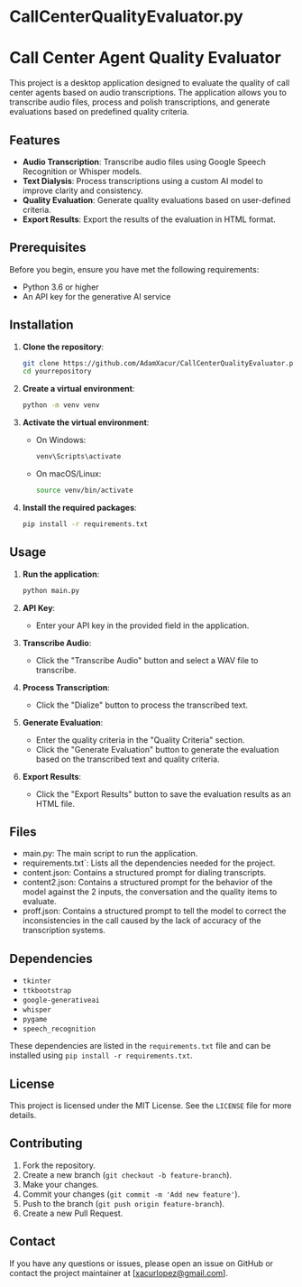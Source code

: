 # CallCenterQualityEvaluator.py
# Call Center Agent Quality Evaluator

This project is a desktop application designed to evaluate the quality of call center agents based on audio transcriptions. The application allows you to transcribe audio files, process and polish transcriptions, and generate evaluations based on predefined quality criteria.

## Features

- **Audio Transcription**: Transcribe audio files using Google Speech Recognition or Whisper models.
- **Text Dialysis**: Process transcriptions using a custom AI model to improve clarity and consistency.
- **Quality Evaluation**: Generate quality evaluations based on user-defined criteria.
- **Export Results**: Export the results of the evaluation in HTML format.

## Prerequisites

Before you begin, ensure you have met the following requirements:

- Python 3.6 or higher
- An API key for the generative AI service

## Installation

1. **Clone the repository**:
    ```sh
    git clone https://github.com/AdamXacur/CallCenterQualityEvaluator.py
    cd yourrepository
    ```

2. **Create a virtual environment**:
    ```sh
    python -m venv venv
    ```

3. **Activate the virtual environment**:
    - On Windows:
        ```sh
        venv\Scripts\activate
        ```
    - On macOS/Linux:
        ```sh
        source venv/bin/activate
        ```

4. **Install the required packages**:
    ```sh
    pip install -r requirements.txt
    ```

## Usage

1. **Run the application**:
    ```sh
    python main.py
    ```

2. **API Key**:
   - Enter your API key in the provided field in the application.

3. **Transcribe Audio**:
   - Click the "Transcribe Audio" button and select a WAV file to transcribe.

4. **Process Transcription**:
   - Click the "Dialize" button to process the transcribed text.

5. **Generate Evaluation**:
   - Enter the quality criteria in the "Quality Criteria" section.
   - Click the "Generate Evaluation" button to generate the evaluation based on the transcribed text and quality criteria.

6. **Export Results**:
   - Click the "Export Results" button to save the evaluation results as an HTML file.

## Files

- main.py: The main script to run the application.
- requirements.txt`: Lists all the dependencies needed for the project.
- content.json: Contains a structured prompt for dialing transcripts.
- content2.json: Contains a structured prompt for the behavior of the model against the 2 inputs, the conversation and the quality items to evaluate.
- proff.json: Contains a structured prompt to tell the model to correct the inconsistencies in the call caused by the lack of accuracy of the transcription systems. 

## Dependencies

- `tkinter`
- `ttkbootstrap`
- `google-generativeai`
- `whisper`
- `pygame`
- `speech_recognition`

These dependencies are listed in the `requirements.txt` file and can be installed using `pip install -r requirements.txt`.

## License

This project is licensed under the MIT License. See the `LICENSE` file for more details.

## Contributing

1. Fork the repository.
2. Create a new branch (`git checkout -b feature-branch`).
3. Make your changes.
4. Commit your changes (`git commit -m 'Add new feature'`).
5. Push to the branch (`git push origin feature-branch`).
6. Create a new Pull Request.

## Contact

If you have any questions or issues, please open an issue on GitHub or contact the project maintainer at [xacurlopez@gmail.com].



